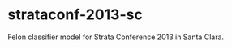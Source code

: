 strataconf-2013-sc
==================

Felon classifier model for Strata Conference 2013 in Santa Clara.